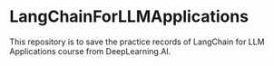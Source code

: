 # LangChainForLLMApplications
This repository is to save the practice records of LangChain for LLM Applications course from DeepLearning.AI.
